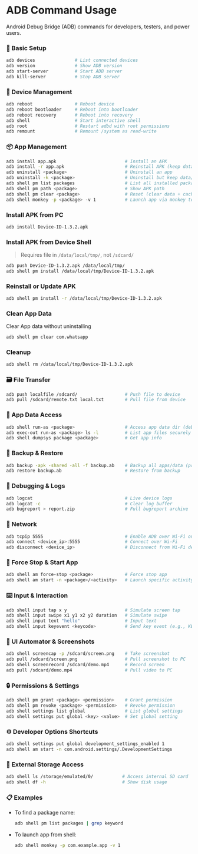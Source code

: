 # ADB Command Usage

Android Debug Bridge (ADB) commands for developers, testers, and power users.

### 🔧 Basic Setup

```bash
adb devices               # List connected devices
adb version               # Show ADB version
adb start-server          # Start ADB server
adb kill-server           # Stop ADB server
```

### 📲 Device Management

```bash
adb reboot                # Reboot device
adb reboot bootloader     # Reboot into bootloader
adb reboot recovery       # Reboot into recovery
adb shell                 # Start interactive shell
adb root                  # Restart adbd with root permissions
adb remount               # Remount /system as read-write
```

### 📦 App Management

```bash
adb install app.apk                          # Install an APK
adb install -r app.apk                       # Reinstall APK (keep data)
adb uninstall <package>                      # Uninstall an app
adb uninstall -k <package>                   # Uninstall but keep data/cache
adb shell pm list packages                   # List all installed packages
adb shell pm path <package>                  # Show APK path
adb shell pm clear <package>                 # Reset (clear data + cache)
adb shell monkey -p <package> -v 1           # Launch app via monkey tool
```

### Install APK from PC

```bash
adb install Device-ID-1.3.2.apk
```

### Install APK from Device Shell
>
> Requires file in `/data/local/tmp/`, not `/sdcard/`

```bash
adb push Device-ID-1.3.2.apk /data/local/tmp/
adb shell pm install /data/local/tmp/Device-ID-1.3.2.apk
```

### Reinstall or Update APK

```bash
adb shell pm install -r /data/local/tmp/Device-ID-1.3.2.apk
```

### Clean App Data

Clear App data without uninstalling

```bash
adb shell pm clear com.whatsapp
```

### Cleanup

```bash
adb shell rm /data/local/tmp/Device-ID-1.3.2.apk
```

### 🗃️ File Transfer

```bash
adb push localfile /sdcard/                  # Push file to device
adb pull /sdcard/remote.txt local.txt        # Pull file from device
```

### 📂 App Data Access

```bash
adb shell run-as <package>                   # Access app data dir (debuggable apps)
adb exec-out run-as <package> ls -l          # List app files securely
adb shell dumpsys package <package>          # Get app info
```

### 💾 Backup & Restore

```bash
adb backup -apk -shared -all -f backup.ab    # Backup all apps/data (pre-Android 10)
adb restore backup.ab                        # Restore from backup
```

### 🐞 Debugging & Logs

```bash
adb logcat                                   # Live device logs
adb logcat -c                                # Clear log buffer
adb bugreport > report.zip                   # Full bugreport archive
```

### 📶 Network

```bash
adb tcpip 5555                               # Enable ADB over Wi-Fi on port 5555
adb connect <device_ip>:5555                 # Connect over Wi-Fi
adb disconnect <device_ip>                   # Disconnect from Wi-Fi device
```

### 🛑 Force Stop & Start App

```bash
adb shell am force-stop <package>            # Force stop app
adb shell am start -n <package>/<activity>   # Launch specific activity
```

### ⌨️ Input & Interaction

```bash
adb shell input tap x y                      # Simulate screen tap
adb shell input swipe x1 y1 x2 y2 duration   # Simulate swipe
adb shell input text "hello"                 # Input text
adb shell input keyevent <keycode>           # Send key event (e.g., KEYCODE_HOME = 3)
```

### 🧪 UI Automator & Screenshots

```bash
adb shell screencap -p /sdcard/screen.png    # Take screenshot
adb pull /sdcard/screen.png                  # Pull screenshot to PC
adb shell screenrecord /sdcard/demo.mp4      # Record screen
adb pull /sdcard/demo.mp4                    # Pull video to PC
```

### 🔒 Permissions & Settings

```bash
adb shell pm grant <package> <permission>    # Grant permission
adb shell pm revoke <package> <permission>   # Revoke permission
adb shell settings list global               # List global settings
adb shell settings put global <key> <value>  # Set global setting
```

### ⚙️ Developer Options Shortcuts

```bash
adb shell settings put global development_settings_enabled 1
adb shell am start -n com.android.settings/.DevelopmentSettings
```

### 📂 External Storage Access

```bash
adb shell ls /storage/emulated/0/           # Access internal SD card
adb shell df -h                             # Show disk usage
```

### 📋 Examples

- To find a package name:

  ```bash
  adb shell pm list packages | grep keyword
  ```

- To launch app from shell:

  ```bash
  adb shell monkey -p com.example.app -v 1
  ```
  